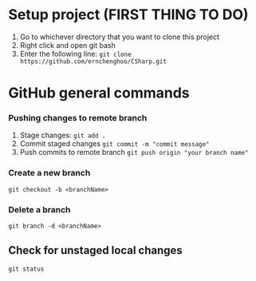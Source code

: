 # Setup project (FIRST THING TO DO)
1. Go to whichever directory that you want to clone this project
2. Right click and open git bash
3. Enter the following line: `git clone https://github.com/ernchenghoo/CSharp.git`

# GitHub general commands

### Pushing changes to remote branch

1. Stage changes: `git add .`
2. Commit staged changes `git commit -m "commit message"`
3. Push commits to remote branch `git push origin "your branch name"`

### Create a new branch

`git checkout -b <branchName>`

### Delete a branch 

`git branch -d <branchName>`

## Check for unstaged local changes

`git status`
